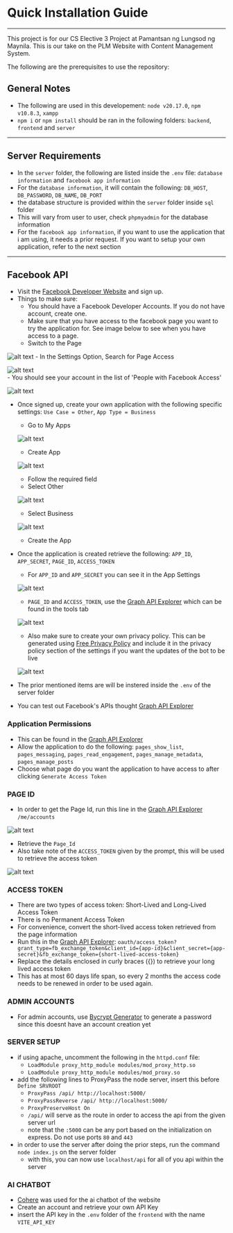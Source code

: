 # Quick Installation Guide
---
This project is for our CS Elective 3 Project at Pamantsan ng Lungsod ng Maynila. This is our take on the PLM Website with Content Management System.

The following are the prerequisites to use the repository:

## General Notes
- The following are used in this developement: `node v20.17.0`, `npm v10.8.3`, `xampp`
- `npm i` or `npm install` should be ran in the following folders: `backend`, `frontend` and `server` 
---

## Server Requirements
- In the `server` folder, the following are listed inside the `.env` file: `database information` and `facebook app information`
- For the `database information`, it will contain the following: `DB_HOST`, `DB_PASSWORD`, `DB_NAME`, `DB_PORT`
- the database structure is provided within the `server` folder inside `sql` folder
- This will vary from user to user, check `phpmyadmin` for the database information
- For the `facebook app information`, if you want to use the application that i am using, it needs a prior request. If you want to setup your own application, refer to the next section
---

## Facebook API
- Visit the [Facebook Developer Website](https://developers.facebook.com/) and sign up.
- Things to make sure: 
    - You should have a Facebook Developer Accounts. If you do not have account, create one.
    - Make sure that you have access to the facebook page you want to try the application for. See image below to see when you have access to a page.
    - Switch to the Page

![alt text](readme_images/image.png)
    - In the Settings Option, Search for Page Access

![alt text](readme_images/image-1.png)  
    - You should see your account in the list of 'People with Facebook Access'

![alt text](<readme_images/Screenshot 2024-11-26 215451.png>)
- Once signed up, create your own application with the following specific settings: `Use Case = Other`, `App Type = Business`
    - Go to My Apps
    
    ![alt text](readme_images/image-2.png)
    - Create App

    ![alt text](readme_images/image-3.png)

    - Follow the required field
    - Select Other

    ![alt text](readme_images/image-4.png)

    - Select Business

    ![alt text](readme_images/image-5.png)
    
    - Create the App
- Once the application is created retrieve the following: `APP_ID`, `APP_SECRET`, `PAGE_ID`, `ACCESS_TOKEN`
    - For `APP_ID` and `APP_SECRET` you can see it in the App Settings

    ![alt text](readme_images/image-6.png)

    - `PAGE_ID` and `ACCESS_TOKEN`, use the [Graph API Explorer](https://developers.facebook.com/tools/explorer/) which can be found in the tools tab
    
    ![alt text](readme_images/image-7.png)

    - Also make sure to create your own privacy policy. This can be generated using [Free Privacy Policy](https://www.freeprivacypolicy.com/) and include it in the privacy policy section of the settings if you want the updates of the bot to be live

    ![alt text](readme_images/privacy.png)
- The prior mentioned items are will be instered inside the `.env` of the server folder
- You can test out Facebook's APIs thought [Graph API Explorer](https://developers.facebook.com/tools/explorer/)

### Application Permissions
- This can be found in the [Graph API Explorer](https://developers.facebook.com/tools/explorer/)
- Allow the application to do the following: `pages_show_list`, `pages_messaging`, `pages_read_engagement`, `pages_manage_metadata`, `pages_manage_posts`
- Choose what page do you want the application to have access to after clicking `Generate Access Token`

### PAGE ID
- In order to get the Page Id, run this line in the [Graph API Explorer](https://developers.facebook.com/tools/explorer/) `/me/accounts`

![alt text](readme_images/image-8.png)
- Retrieve the `Page_Id`
- Also take note of the `ACCESS_TOKEN` given by the prompt, this will be used to retrieve the access token

![alt text](readme_images/image-9.png)

### ACCESS TOKEN
- There are two types of access token: Short-Lived and Long-Lived Access Token
- There is no Permanent Access Token
- For convenience, convert the short-lived access token retrieved from the page information
- Run this in the [Graph API Explorer](https://developers.facebook.com/tools/explorer/):
`oauth/access_token?grant_type=fb_exchange_token&client_id={app-id}&client_secret={app-secret}&fb_exchange_token={short-lived-access-token}`
- Replace the details enclosed in curly braces ({}) to retrieve your long lived access token
- This has at most 60 days life span, so every 2 months the access code needs to be renewed in order to be used again.

### ADMIN ACCOUNTS
- For admin accounts, use [Bycrypt Generator](https://bcrypt.online/) to generate a password since this doesnt have an account creation yet

### SERVER SETUP
- if using apache, uncomment the following in the `httpd.conf` file:
    - `LoadModule proxy_http_module modules/mod_proxy_http.so`
    - `LoadModule proxy_http_module modules/mod_proxy.so`
- add the following lines to ProxyPass the node server, insert this before `Define SRVROOT`
    - `ProxyPass /api/ http://localhost:5000/`
    - `ProxyPassReverse /api/ http://localhost:5000/`
    - `ProxyPreserveHost On`
    - `/api/` will serve as the route in order to access the api from the given server url
    - note that the `:5000` can be any port based on the initialization on express. Do not use ports `80` and `443`
- in order to use the server after doing the prior steps, run the command `node index.js` on the server folder
    - with this, you can now use `localhost/api` for all of you api within 
    the server

### AI CHATBOT
- [Cohere](https://cohere.com/) was used for the ai chatbot of the website
- Create an account and retrieve your own API Key
- insert the API key in the `.env` folder of the `frontend` with the name `VITE_API_KEY`